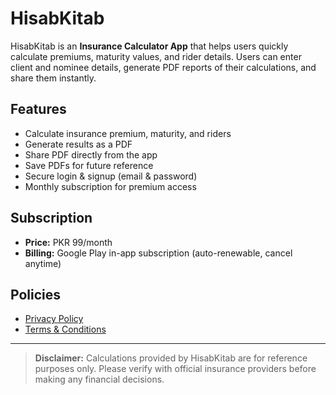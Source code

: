 # HisabKitab 

HisabKitab is an **Insurance Calculator App** that helps users quickly calculate premiums, maturity values, and rider details. Users can enter client and nominee details, generate PDF reports of their calculations, and share them instantly.

## Features
- Calculate insurance premium, maturity, and riders
- Generate results as a PDF
- Share PDF directly from the app
- Save PDFs for future reference
- Secure login & signup (email & password)
- Monthly subscription for premium access

## Subscription
- **Price:** PKR 99/month
- **Billing:** Google Play in-app subscription (auto-renewable, cancel anytime)

## Policies
- [Privacy Policy](./privacy-policy.html)
- [Terms & Conditions](./terms-and-conditions.html)

---

> **Disclaimer:** Calculations provided by HisabKitab are for reference purposes only. Please verify with official insurance providers before making any financial decisions.
